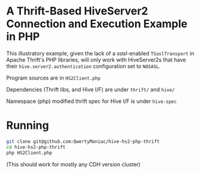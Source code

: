 A Thrift-Based HiveServer2 Connection and Execution Example in PHP
==================================================================

This illustratory example, given the lack of a *sasl*-enabled ``TSaslTransport`` in Apache Thrift's PHP libraries, will only work with HiveServer2s that have their ``hive.server2.authentication`` configuration set to ``NOSASL``.

Program sources are in ``HS2Client.php``

Dependencies (Thrift libs, and Hive I/F) are under ``thrift/`` and ``hive/``

Namespace (php) modified thrift spec for Hive I/F is under ``hive-spec``

Running
=======

```bash
git clone git@github.com:QwertyManiac/hive-hs2-php-thrift
cd hive-hs2-php-thrift
php HS2Client.php
```

(This should work for mostly any CDH version cluster)
